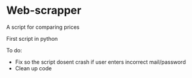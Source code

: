 # Web-scrapper
A script for comparing prices


First script in python

To do:
* Fix so the script dosent crash if user enters incorrect mail/password
* Clean up code

